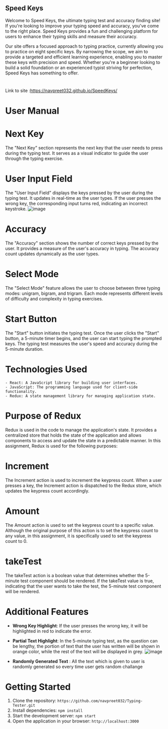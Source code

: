## Speed Keys
Welcome to Speed Keys, the ultimate typing test and accuracy finding site! If you're looking to improve your typing speed and accuracy, you've come to the right place. Speed Keys provides a fun and challenging platform for users to enhance their typing skills and measure their accuracy.

Our site offers a focused approach to typing practice, currently allowing you to practice on eight specific keys. By narrowing the scope, we aim to provide a targeted and efficient learning experience, enabling you to master these keys with precision and speed. Whether you're a beginner looking to build a solid foundation or an experienced typist striving for perfection, Speed Keys has something to offer.

#
Link to site :https://navpreet032.github.io/SpeedKeys/
#


# User Manual
# Next Key
The "Next Key" section represents the next key that the user needs to press during the typing test. It serves as a visual indicator to guide the user through the typing exercise.
# User Input Field
The "User Input Field" displays the keys pressed by the user during the typing test. It updates in real-time as the user types. If the user presses the wrong key, the corresponding input turns red, indicating an incorrect keystroke.
![image](https://github.com/navpreet032/chaabi_assignment/assets/55250212/a5ee10c3-26cf-4270-b001-c92f618a3465)
# Accuracy
The "Accuracy" section shows the number of correct keys pressed by the user. It provides a measure of the user's accuracy in typing. The accuracy count updates dynamically as the user types.
# Select Mode
The "Select Mode" feature allows the user to choose between three typing modes: unigram, bigram, and trigram. Each mode represents different levels of difficulty and complexity in typing exercises.
# Start Button

The "Start" button initiates the typing test. Once the user clicks the "Start" button, a 5-minute timer begins, and the user can start typing the prompted keys. The typing test measures the user's speed and accuracy during the 5-minute duration.
# Technologies Used

    - React: A JavaScript library for building user interfaces.
    - JavaScript: The programming language used for client-side functionality.
    - Redux: A state management library for managing application state.
# Purpose of Redux

Redux is used in the code to manage the application's state. It provides a centralized store that holds the state of the application and allows components to access and update the state in a predictable manner. In this assignment, Redux is used for the following purposes:

# Increment

The Increment action is used to increment the keypress count. When a user presses a key, the Increment action is dispatched to the Redux store, which updates the keypress count accordingly.

# Amount

The Amount action is used to set the keypress count to a specific value. Although the original purpose of this action is to set the keypress count to any value, in this assignment, it is specifically used to set the keypress count to 0.

# takeTest

The takeTest action is a boolean value that determines whether the 5-minute test component should be rendered. If the takeTest value is true, indicating that the user wants to take the test, the 5-minute test component will be rendered.

# Additional Features

- **Wrong Key Highlight**: If the user presses the wrong key, it will be highlighted in red to indicate the error.

- **Partial Text Highlight**: In the 5-minute typing test, as the question can be lengthy, the portion of text that the user has written will be shown in orange color, while the rest of the text will be displayed in grey.
![image](https://github.com/navpreet032/chaabi_assignment/assets/55250212/dec851ad-c5c8-43a6-8ef9-96e60467b318)

- **Randomly Generated Text** : All the text which is given to user is randomly generated so every time user gets random challange

# Getting Started

1. Clone the repository: `https://github.com/navpreet032/Typing-Tester.git`
2. Install dependencies: `npm install`
3. Start the development server: `npm start`
4. Open the application in your browser: `http://localhost:3000`
